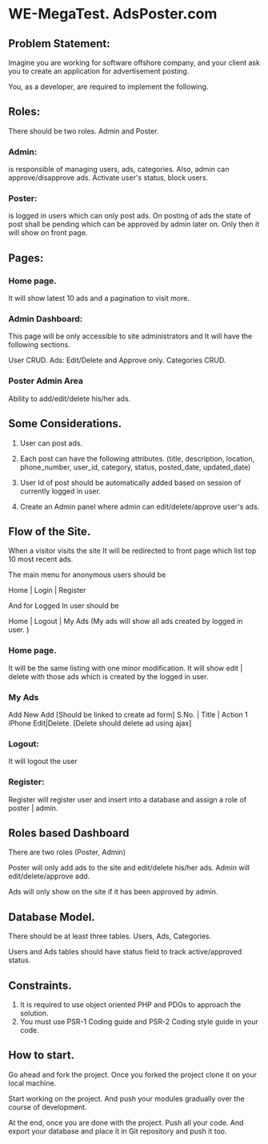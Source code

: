 ﻿# WE-MegaTest. AdsPoster.com


## Problem Statement: 

Imagine you are working for software offshore company, and your client ask you to create an application for advertisement posting.

You, as a developer, are required to implement the following.

## Roles:

There should be two roles. Admin and Poster.

### Admin:

is responsible of managing users, ads, categories.
Also, admin can approve/disapprove ads. Activate user's status, block users.

### Poster:

is logged in users which can only post ads. On posting of ads the state of post shall be pending which can be approved by admin later on. Only then it will show on front page.

## Pages:

### Home page.

It will show latest 10 ads and a pagination to visit more.

### Admin Dashboard:

This page will be only accessible to site administrators and It will have the following sections.

User CRUD.
Ads: Edit/Delete and Approve only.
Categories CRUD.

### Poster Admin Area

Ability to add/edit/delete his/her ads.

## Some Considerations.

1. User can post ads.
2. Each post can have the following attributes. (title, description, location, phone_number, user_id, category, status, posted_date, updated_date)
3. User Id of post should be automatically added based on session of currently logged in user.

4. Create an Admin panel where admin can edit/delete/approve user's ads.

## Flow of the Site.

When a visitor visits the site It will be redirected to front page which list top 10 most recent ads.

The main menu for anonymous users should be

Home | Login | Register 

And for Logged In user should be


Home | Logout | My Ads (My ads will show all ads created by logged in user. )

### Home page. 

It will be the same listing with one minor modification. It will show edit | delete with those ads which is created by the logged in user.

### My Ads

Add New Add [Should be linked to create ad form]
S.No. | Title | 	Action
 1	  iPhone	Edit|Delete. [Delete should delete ad using ajax]

### Logout: 

It will logout the user

### Register: 

Register will register user and insert into a database and assign  a 
role of poster | admin.

## Roles based Dashboard

There are two roles (Poster, Admin)

Poster will only add ads to the site and edit/delete his/her ads.
Admin will edit/delete/approve add.

Ads will only show on the site if it has been approved by admin.

## Database Model.

There should be at least three tables. Users, Ads, Categories.

Users and Ads tables should have status field to track active/approved status.

## Constraints.

1. It is required to use object oriented PHP and PDOs to approach the solution.
2. You must use PSR-1 Coding guide and PSR-2 Coding style guide in your code.

## How to start.

Go ahead and fork the project. Once you forked the project clone it on your local machine.

Start working on the project. And push your modules gradually over the course of development.

At the end, once you are done with the project. Push all your code. And export your database and place it in Git repository and push it too.
